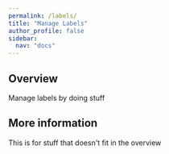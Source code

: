 ```yaml
---
permalink: /labels/
title: "Manage Labels"
author_profile: false
sidebar:
  nav: "docs"
---
```

## Overview

Manage labels by doing stuff

## More information

This is for stuff that doesn't fit in the overview
